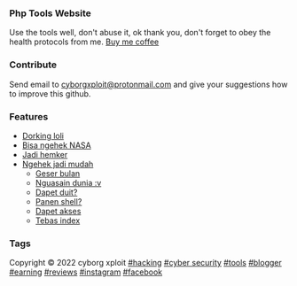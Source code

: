 ### Php Tools Website

Use the tools well, don't abuse it, ok thank you, don't forget to obey the health protocols from me. <a href="https://www.buymeacoffee.com/covidpoc80v">Buy me coffee</a>

### Contribute
Send email to <a href="https://cyborgxploit@protonmail.com">cyborgxploit@protonmail.com</a> and give your suggestions how to improve this github.

### Features
- [Dorking loli](#wibu)
- [Bisa ngehek NASA](#serepet)
- [Jadi hemker](#serepet)
- [Ngehek jadi mudah](#serepet)
  - [Geser bulan](#serepet)
  - [Nguasain dunia :v](#serepet)
  - [Dapet duit?](#berhasil)
  - [Panen shell?](#berhasil)
  - [Dapet akses](#berhasil)
  - [Tebas index](#berhasil)

### Tags
Copyright &copy; 2022 cyborg xploit
<a href="https://github.com/xjusthaxor/">#hacking</a>
<a href="https://github.com/xjusthaxor/">#cyber security</a>
<a href="https://github.com/xjusthaxor/">#tools</a>
<a href="https://privacy1337.blogspot.com/">#blogger</a>
<a href="https://github.com/xjusthaxor/">#earning</a>
<a href="https://github.com/xjusthaxor/">#reviews</a>
<a href="https://instagram.com/">#instagram</a>
<a href="https://facebook.com/">#facebook</a>






